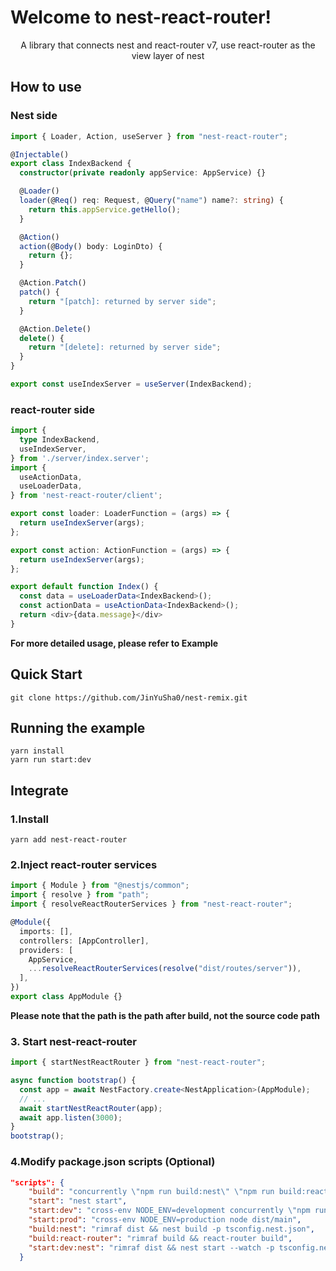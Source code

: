 # Welcome to nest-react-router!

<center>A library that connects nest and react-router v7, use react-router as the view layer of nest</center>

## How to use

### Nest side

```typescript
import { Loader, Action, useServer } from "nest-react-router";

@Injectable()
export class IndexBackend {
  constructor(private readonly appService: AppService) {}

  @Loader()
  loader(@Req() req: Request, @Query("name") name?: string) {
    return this.appService.getHello();
  }

  @Action()
  action(@Body() body: LoginDto) {
    return {};
  }

  @Action.Patch()
  patch() {
    return "[patch]: returned by server side";
  }

  @Action.Delete()
  delete() {
    return "[delete]: returned by server side";
  }
}

export const useIndexServer = useServer(IndexBackend);
```

### react-router side

```typescript
import {
  type IndexBackend,
  useIndexServer,
} from './server/index.server';
import {
  useActionData,
  useLoaderData,
} from 'nest-react-router/client';

export const loader: LoaderFunction = (args) => {
  return useIndexServer(args);
};

export const action: ActionFunction = (args) => {
  return useIndexServer(args);
};

export default function Index() {
  const data = useLoaderData<IndexBackend>();
  const actionData = useActionData<IndexBackend>();
  return <div>{data.message}</div>
}
```

<b>For more detailed usage, please refer to Example</b>

## Quick Start

```
git clone https://github.com/JinYuSha0/nest-remix.git
```

## Running the example

```
yarn install
yarn run start:dev
```

## Integrate

### 1.Install

```
yarn add nest-react-router
```

### 2.Inject react-router services

```typescript
import { Module } from "@nestjs/common";
import { resolve } from "path";
import { resolveReactRouterServices } from "nest-react-router";

@Module({
  imports: [],
  controllers: [AppController],
  providers: [
    AppService,
    ...resolveReactRouterServices(resolve("dist/routes/server")),
  ],
})
export class AppModule {}
```

<b>Please note that the path is the path after build, not the source code path</b>

### 3. Start nest-react-router

```typescript
import { startNestReactRouter } from "nest-react-router";

async function bootstrap() {
  const app = await NestFactory.create<NestApplication>(AppModule);
  // ...
  await startNestReactRouter(app);
  await app.listen(3000);
}
bootstrap();
```

### 4.Modify package.json scripts (Optional)

```json
"scripts": {
    "build": "concurrently \"npm run build:nest\" \"npm run build:react-router\" -n \"NEST,REACT-ROUTER\"",
    "start": "nest start",
    "start:dev": "cross-env NODE_ENV=development concurrently \"npm run start:dev:nest\" -n \"NEST\"",
    "start:prod": "cross-env NODE_ENV=production node dist/main",
    "build:nest": "rimraf dist && nest build -p tsconfig.nest.json",
    "build:react-router": "rimraf build && react-router build",
    "start:dev:nest": "rimraf dist && nest start --watch -p tsconfig.nest.json"
  }
```
